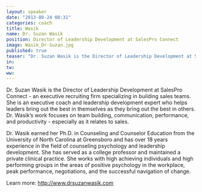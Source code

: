 ```yaml
---
layout: speaker
date: "2013-08-24 08:31"
categories: coach
title: Wasik
name: Dr. Suzan Wasik
position: Director of Leadership Development at SalesPro Connect
image: Wasik_Dr-Suzan.jpg
published: true
teaser: "Dr. Suzan Wasik is the Director of Leadership Development at SalesPro Connect - an executive recruiting firm specializing in building sales teams."
in:
tw:
ww: 
---
```

Dr. Suzan Wasik is the Director of Leadership Development at SalesPro Connect - an executive recruiting firm specializing in building sales teams.  She is an executive coach and leadership development expert who helps leaders bring out the best in themselves as they bring out the best in others.  Dr. Wasik’s work focuses on team building,  communication, performance, and productivity - especially as it relates to sales. 

Dr. Wasik earned her Ph.D. in Counseling and Counselor Education from the University of North Carolina at Greensboro and has over 18 years experience in the field of counseling psychology and leadership development. She has served as a college professor and maintained a private clinical practice.  She works with high achieving individuals and high performing groups in the areas of positive psychology in the workplace, peak performance, negotiations, and the successful navigation of change. 

Learn more: http://www.drsuzanwasik.com

